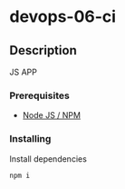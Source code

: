 # devops-06-ci

## Description

JS APP

### Prerequisites

- [Node JS / NPM](https://nodejs.org/en/)

### Installing

Install dependencies

```
npm i
```
